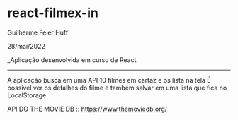 # react-filmex-in

Guilherme Feier Huff

28/mai/2022

_Aplicação desenvolvida em curso de React

<hr />

A aplicação busca em uma API 10 filmes em cartaz e os lista na tela
É possivel ver os detalhes do filme e também salvar em uma lista que fica no LocalStorage

API DO THE MOVIE DB :: https://www.themoviedb.org/
